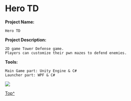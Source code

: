 # Hero TD

__Project Name:__
    
    Hero TD

__Project Description:__
    
    2D game Tower Defense game.
    Players can customize their pwn mazes to defend enemies. 

__Tools:__
    
    Main Game part: Unity Engine & C#
    Launcher part: WPF & C#

![][HeroTDlogo]

[Top^](#readme)

[HeroTDlogo]:https://github.com/Cktksk/MyCache/blob/master/ImageLogos/HeroTD2.png
